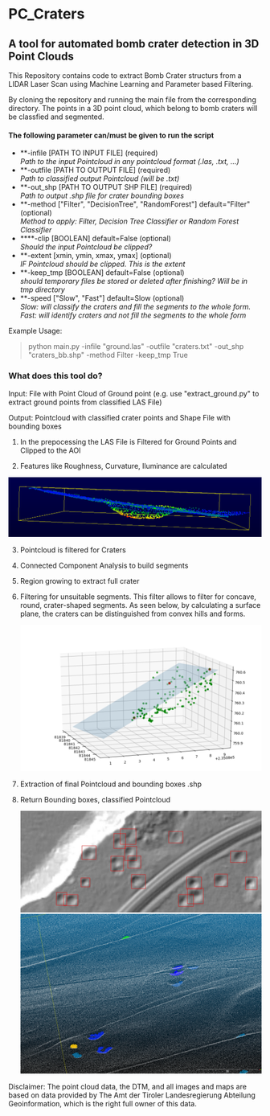 # PC_Craters

<h2> A tool for automated bomb crater detection in 3D Point Clouds</h2>

<p>This Repository contains code to extract Bomb Crater structurs from a LIDAR Laser Scan using Machine Learning and Parameter based Filtering.</p>

<p>By cloning the repository and running the main file from the corresponding directory. The points in a 3D point cloud, which belong to bomb craters will be classfied and segmented.</p>

<h4>The following parameter can/must be given to run the script</h4>


* **-infile     [PATH TO INPUT FILE] (required)<br>
               *Path to the input Pointcloud in any pointcloud format (.las, .txt, ...)*
* **-outfile    [PATH TO OUTPUT FILE] (required)<br>
                *Path to classified output Pointcloud (will be .txt)*
* **-out_shp    [PATH TO OUTPUT SHP FILE] (required)<br>
                *Path to output .shp file for crater bounding boxes*
* **-method     ["Filter", "DecisionTree", "RandomForest"] default="Filter" (optional)<br>
                *Method to apply: Filter, Decision Tree Classifier or Random Forest Classifier*
* ****-clip       [BOOLEAN] default=False (optional)<br>
                 *Should the input Pointcloud be clipped?*
* **-extent     [xmin, ymin, xmax, ymax] (optional)<br>
                  *IF Pointcloud should be clipped. This is the extent*
* **-keep_tmp   [BOOLEAN] default=False (optional)<br>
                  *should temporary files be stored or deleted after finishing? Will be in tmp directory*
* **-speed      ["Slow", "Fast"] default=Slow (optional)<br>
                  *Slow: will classify the craters and fill the segments to the whole form.*<br>
                  *Fast: will identify craters and not fill the segments to the whole form*

Example Usage:


> python main.py -infile "ground.las" -outfile "craters.txt" -out_shp "craters_bb.shp" -method Filter -keep_tmp True


<h3> What does this tool do? </h3>
<p>
Input: File with Point Cloud of Ground point (e.g. use "extract_ground.py" to extract ground points from classified LAS File)</p>
<p>Output: Pointcloud with classified crater points and Shape File with bounding boxes
</p>

1. In the prepocessing the LAS File is Filtered for Ground Points and Clipped to the AOI

2. Features like Roughness, Curvature, Iluminance are calculated
    
![Alt text](/images/roughness_3_seite.PNG?raw=true "Optional Title")

3. Pointcloud is filtered for Craters

4. Connected Component Analysis to build segments

5. Region growing to extract full crater

6. Filtering for unsuitable segments. This filter allows to filter for concave, round, crater-shaped segments. As seen below, by calculating a surface plane, the craters can be distinguished from convex hills and forms.
    
    ![Alt text](/images/plane_in_points.PNG?raw=true "Optional Title")

7. Extraction of final Pointcloud and bounding boxes .shp
    
8. Return Bounding boxes, classified Pointcloud

    ![Alt text](/images/bounding_boxes.jpg?raw=true "Optional Title")
    ![Alt text](/images/filter_example_2.PNG?raw=true "Optional Title")
 
<p> Disclaimer:
The point cloud data, the DTM, and all images and maps are based on data provided by The Amt der Tiroler Landesregierung Abteilung Geoinformation, which is the right full owner of this data.
</p>
